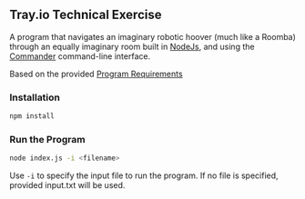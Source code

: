 ## Tray.io Technical Exercise

A program that navigates an imaginary robotic hoover (much like a Roomba) through an equally imaginary room built in [NodeJs](https://nodejs.org/en/), and using the [Commander](https://github.com/tj/commander.js/) command-line interface.

Based on the provided [Program Requirements](https://gist.github.com/alirussell/2d200d21f117f8d570667daa7acdbae5#file-readme-md)

### Installation
```bash
npm install
``` 

### Run the Program
```bash
node index.js -i <filename>
``` 
Use `-i` to specify the input file to run the program. If no file is specified, provided input.txt will be used. 
